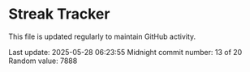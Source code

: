 # Streak Tracker

This file is updated regularly to maintain GitHub activity.

Last update: 2025-05-28 06:23:55
Midnight commit number: 13 of 20
Random value: 7888
